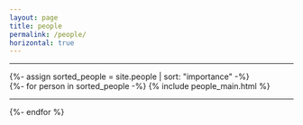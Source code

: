 ```yaml
---
layout: page
title: people
permalink: /people/
horizontal: true
---
```


<hr>
<!-- pages/people.md -->
<div class="people">
  {%- assign sorted_people = site.people | sort: "importance" -%}
    <div class="container">
      {%- for person in sorted_people -%}
        {% include people_main.html %}
        <hr>
      {%- endfor %}
    </div>
</div>
